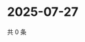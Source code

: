 # 2025-07-27

共 0 条

<!-- BEGIN ZHIHUVIDEO -->
<!-- 最后更新时间 Sun Jul 27 2025 09:05:52 GMT+0800 (China Standard Time) -->

<!-- END ZHIHUVIDEO -->
